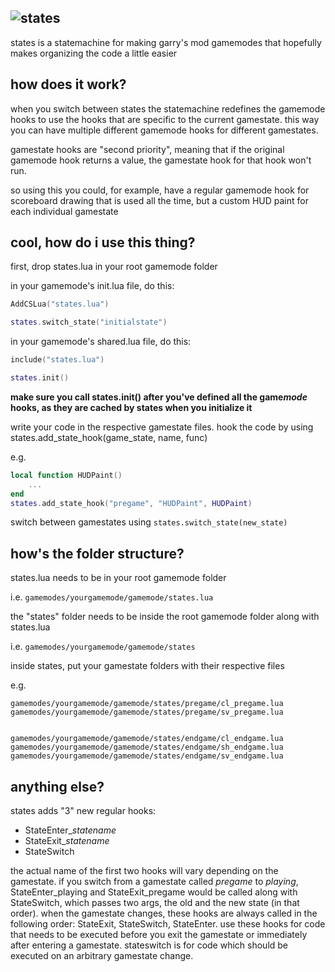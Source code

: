 ## ![states](https://github.com/Atebite/states)

states is a statemachine for making garry's mod gamemodes that hopefully makes organizing the code a little easier

## how does it work?

when you switch between states the statemachine redefines the gamemode hooks to use the hooks that are specific to the current gamestate. this way you can have multiple different gamemode hooks for different gamestates.

gamestate hooks are "second priority", meaning that if the original gamemode hook returns a value, the gamestate hook for that hook won't run.

so using this you could, for example, have a regular gamemode hook for scoreboard drawing that is used all the time, but a custom HUD paint for each individual gamestate

## cool, how do i use this thing?

first, drop states.lua in your root gamemode folder

in your gamemode's init.lua file, do this:

```lua
AddCSLua("states.lua")

states.switch_state("initialstate")
```


in your gamemode's shared.lua file, do this:

```lua
include("states.lua")

states.init()
```
**make sure you call states.init() after you've defined all the game*mode* hooks, as they are cached by states when you initialize it**


write your code in the respective gamestate files. hook the code by using states.add_state_hook(game_state, name, func)

e.g.
```lua
local function HUDPaint()
	...
end
states.add_state_hook("pregame", "HUDPaint", HUDPaint)
```


switch between gamestates using `states.switch_state(new_state)`

## how's the folder structure?

states.lua needs to be in your root gamemode folder

i.e.
`gamemodes/yourgamemode/gamemode/states.lua`


the "states" folder needs to be inside the root gamemode folder along with states.lua

i.e.
`gamemodes/yourgamemode/gamemode/states`


inside states, put your gamestate folders with their respective files

e.g.
```
gamemodes/yourgamemode/gamemode/states/pregame/cl_pregame.lua
gamemodes/yourgamemode/gamemode/states/pregame/sv_pregame.lua


gamemodes/yourgamemode/gamemode/states/endgame/cl_endgame.lua
gamemodes/yourgamemode/gamemode/states/endgame/sh_endgame.lua
gamemodes/yourgamemode/gamemode/states/endgame/sv_endgame.lua
```

## anything else?

states adds "3" new regular hooks:
* StateEnter_*statename*
* StateExit_*statename*
* StateSwitch

the actual name of the first two hooks will vary depending on the gamestate. if you switch from a gamestate called *pregame* to *playing*, StateEnter_playing and StateExit_pregame would be called along with StateSwitch, which passes two args, the old and the new state (in that order). when the gamestate changes, these hooks are always called in the following order: StateExit, StateSwitch, StateEnter. use these hooks for code that needs to be executed before you exit the gamestate or immediately after entering a gamestate. stateswitch is for code which should be executed on an arbitrary gamestate change.